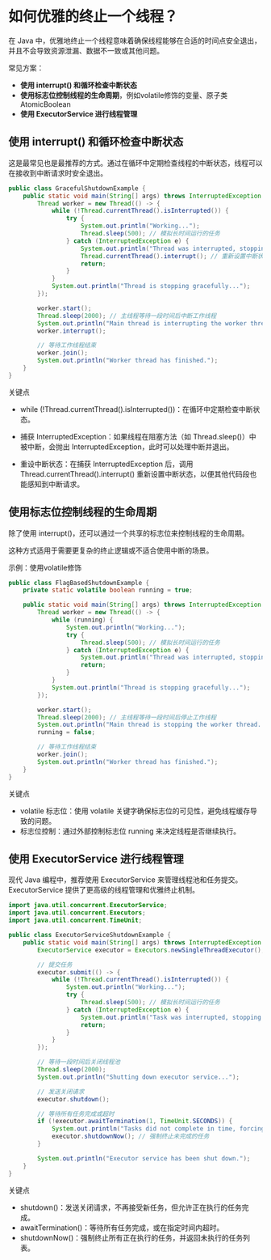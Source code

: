 # 如何优雅的终止一个线程？

在 Java 中，优雅地终止一个线程意味着确保线程能够在合适的时间点安全退出，并且不会导致资源泄漏、数据不一致或其他问题。

常见方案：

-   **使用 interrupt() 和循环检查中断状态**
-   **使用标志位控制线程的生命周期**，例如volatile修饰的变量、原子类AtomicBoolean
-   **使用 ExecutorService 进行线程管理**

## **使用 interrupt() 和循环检查中断状态**

这是最常见也是最推荐的方式。通过在循环中定期检查线程的中断状态，线程可以在接收到中断请求时安全退出。

```java
public class GracefulShutdownExample {
    public static void main(String[] args) throws InterruptedException {
        Thread worker = new Thread(() -> {
            while (!Thread.currentThread().isInterrupted()) {
                try {
                    System.out.println("Working...");
                    Thread.sleep(500); // 模拟长时间运行的任务
                } catch (InterruptedException e) {
                    System.out.println("Thread was interrupted, stopping...");
                    Thread.currentThread().interrupt(); // 重新设置中断状态
                    return;
                }
            }
            System.out.println("Thread is stopping gracefully...");
        });

        worker.start();
        Thread.sleep(2000); // 主线程等待一段时间后中断工作线程
        System.out.println("Main thread is interrupting the worker thread...");
        worker.interrupt();

        // 等待工作线程结束
        worker.join();
        System.out.println("Worker thread has finished.");
    }
}
```

关键点

-   while (!Thread.currentThread().isInterrupted())：在循环中定期检查中断状态。

-   捕获 InterruptedException：如果线程在阻塞方法（如 Thread.sleep()）中被中断，会抛出 InterruptedException，此时可以处理中断并退出。
-   重设中断状态：在捕获 InterruptedException 后，调用 Thread.currentThread().interrupt() 重新设置中断状态，以便其他代码段也能感知到中断请求。

## **使用标志位控制线程的生命周期**

除了使用 interrupt()，还可以通过一个共享的标志位来控制线程的生命周期。

这种方式适用于需要更复杂的终止逻辑或不适合使用中断的场景。

示例：使用volatile修饰

```java
public class FlagBasedShutdownExample {
    private static volatile boolean running = true;

    public static void main(String[] args) throws InterruptedException {
        Thread worker = new Thread(() -> {
            while (running) {
                System.out.println("Working...");
                try {
                    Thread.sleep(500); // 模拟长时间运行的任务
                } catch (InterruptedException e) {
                    System.out.println("Thread was interrupted, stopping...");
                    return;
                }
            }
            System.out.println("Thread is stopping gracefully...");
        });

        worker.start();
        Thread.sleep(2000); // 主线程等待一段时间后停止工作线程
        System.out.println("Main thread is stopping the worker thread...");
        running = false;

        // 等待工作线程结束
        worker.join();
        System.out.println("Worker thread has finished.");
    }
}
```

关键点

-   volatile 标志位：使用 volatile 关键字确保标志位的可见性，避免线程缓存导致的问题。
-   标志位控制：通过外部控制标志位 running 来决定线程是否继续执行。

## **使用 ExecutorService 进行线程管理**

现代 Java 编程中，推荐使用 ExecutorService 来管理线程池和任务提交。ExecutorService 提供了更高级的线程管理和优雅终止机制。

```java
import java.util.concurrent.ExecutorService;
import java.util.concurrent.Executors;
import java.util.concurrent.TimeUnit;

public class ExecutorServiceShutdownExample {
    public static void main(String[] args) throws InterruptedException {
        ExecutorService executor = Executors.newSingleThreadExecutor();

        // 提交任务
        executor.submit(() -> {
            while (!Thread.currentThread().isInterrupted()) {
                System.out.println("Working...");
                try {
                    Thread.sleep(500); // 模拟长时间运行的任务
                } catch (InterruptedException e) {
                    System.out.println("Task was interrupted, stopping...");
                    return;
                }
            }
        });

        // 等待一段时间后关闭线程池
        Thread.sleep(2000);
        System.out.println("Shutting down executor service...");

        // 发送关闭请求
        executor.shutdown();

        // 等待所有任务完成或超时
        if (!executor.awaitTermination(1, TimeUnit.SECONDS)) {
            System.out.println("Tasks did not complete in time, forcing shutdown...");
            executor.shutdownNow(); // 强制终止未完成的任务
        }

        System.out.println("Executor service has been shut down.");
    }
}
```

关键点

-   shutdown()：发送关闭请求，不再接受新任务，但允许正在执行的任务完成。
-   awaitTermination()：等待所有任务完成，或在指定时间内超时。
-   shutdownNow()：强制终止所有正在执行的任务，并返回未执行的任务列表。
